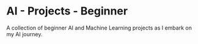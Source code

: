 # AI - Projects - Beginner
A collection of beginner AI and Machine Learning projects as I embark on my AI journey.

